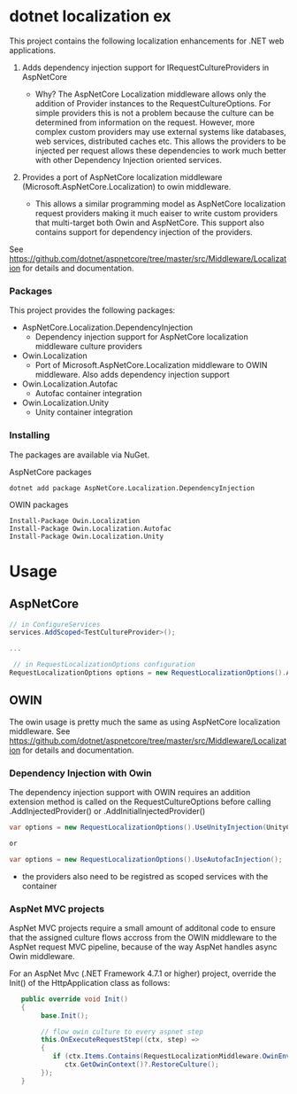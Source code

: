 # dotnet localization ex

This project contains the following localization enhancements for .NET web applications.

1. Adds dependency injection support for IRequestCultureProviders in AspNetCore 
    - Why? The AspNetCore Localization middleware allows only the addition of Provider instances to the RequestCultureOptions. For simple providers this is not a problem because the culture can be determined from information on the request. However, more complex custom providers may use external systems like databases, web services, distributed caches etc. This allows the providers to be injected per request allows these dependencies to work much better with other Dependency Injection oriented services.

2. Provides a port of AspNetCore localization middleware (Microsoft.AspNetCore.Localization) to owin middleware.  
    - This allows a similar programming model as AspNetCore localization request providers making it much eaiser to write custom providers that multi-target both Owin and AspNetCore.  This support also contains support for dependency injection of the providers.

See https://github.com/dotnet/aspnetcore/tree/master/src/Middleware/Localization for details and documentation.

### Packages 

This project provides the following packages:

+ AspNetCore.Localization.DependencyInjection
    - Dependency injection support for AspNetCore localization middleware culture providers
+ Owin.Localization 
    - Port of Microsoft.AspNetCore.Localization middleware to OWIN middleware.  Also adds dependency injection support
+ Owin.Localization.Autofac 
    - Autofac container integration
+ Owin.Localization.Unity 
    - Unity container integration


### Installing 

The packages are available via NuGet.

AspNetCore packages
```
dotnet add package AspNetCore.Localization.DependencyInjection
```
OWIN packages
```
Install-Package Owin.Localization
Install-Package Owin.Localization.Autofac
Install-Package Owin.Localization.Unity
```
# Usage

## AspNetCore

```csharp
// in ConfigureServices
services.AddScoped<TestCultureProvider>();

...

 // in RequestLocalizationOptions configuration
RequestLocalizationOptions options = new RequestLocalizationOptions().AddInitialInjectedProvider<TestCultureProvider>();

```

## OWIN

The owin usage is pretty much the same as using AspNetCore localization middleware.  See https://github.com/dotnet/aspnetcore/tree/master/src/Middleware/Localization for details and documentation.

### Dependency Injection with Owin
The dependency injection support with OWIN requires an addition extension method is called on the RequestCultureOptions before calling .AddInjectedProvider<T>() or .AddInitialInjectedProvider<T>()

```csharp
var options = new RequestLocalizationOptions().UseUnityInjection(UnityConfig.Container);

or 

var options = new RequestLocalizationOptions().UseAutofacInjection();
```
* the providers also need to be registred as scoped services with the container

###  AspNet MVC projects
AspNet MVC projects require a small amount of additonal code to ensure that the assigned culture flows accross from the OWIN middleware to the AspNet request MVC pipeline, because of the way AspNet handles async Owin middleware.

For an AspNet Mvc (.NET Framework 4.7.1 or higher) project, override the Init() of the HttpApplication class as follows:

```csharp
   public override void Init()
   {
        base.Init();

        // flow owin culture to every aspnet step 
        this.OnExecuteRequestStep((ctx, step) =>
        {
           if (ctx.Items.Contains(RequestLocalizationMiddleware.OwinEnvironmentKey))
              ctx.GetOwinContext()?.RestoreCulture();
        });
   }
```




